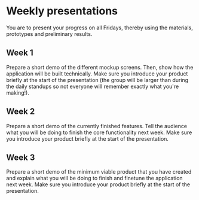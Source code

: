# Weekly presentations

You are to present your progress on all Fridays, thereby using the materials, prototypes and
preliminary results.

## Week 1

Prepare a short demo of the different mockup screens. Then, show how the application will be
built technically. Make sure you introduce your product briefly at the start of the presentation (the group will be larger than during the daily standups so not everyone will remember exactly what you're making!).

## Week 2

Prepare a short demo of the currently finished features. Tell the audience what you
will be doing to finish the core functionality next week. Make sure you introduce your product briefly at the start of the presentation.

## Week 3

Prepare a short demo of the minimum viable product that you have created and explain what you
will be doing to finish and finetune the application next week. Make sure you introduce your product briefly at the start of the presentation.
